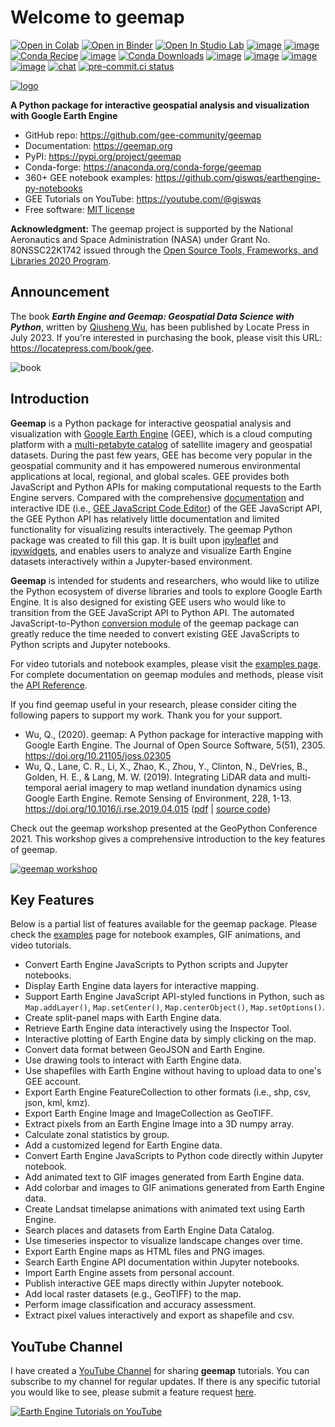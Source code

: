 # Welcome to geemap

[![Open in Colab](https://colab.research.google.com/assets/colab-badge.svg)](https://colab.research.google.com/github/gee-community/geemap/blob/master/docs/notebooks/00_geemap_colab.ipynb)
[![Open in Binder](https://mybinder.org/badge_logo.svg)](https://mybinder.org/v2/gh/gee-community/geemap/master?labpath=docs%2Fnotebooks%2F00_geemap_colab.ipynb)
[![Open In Studio Lab](https://studiolab.sagemaker.aws/studiolab.svg)](https://studiolab.sagemaker.aws/import/github/gee-community/geemap/blob/master/docs/notebooks/00_geemap_colab.ipynb)
[![image](https://img.shields.io/pypi/v/geemap.svg)](https://pypi.python.org/pypi/geemap)
[![image](https://static.pepy.tech/badge/geemap)](https://pepy.tech/project/geemap)
[![Conda Recipe](https://img.shields.io/badge/recipe-geemap-green.svg)](https://github.com/conda-forge/geemap-feedstock)
[![image](https://img.shields.io/conda/vn/conda-forge/geemap.svg)](https://anaconda.org/conda-forge/geemap)
[![Conda Downloads](https://img.shields.io/conda/dn/conda-forge/geemap.svg)](https://anaconda.org/conda-forge/geemap)
[![image](https://github.com/gee-community/geemap/workflows/docs/badge.svg)](https://geemap.org)
[![image](https://img.shields.io/badge/YouTube-Channel-red)](https://youtube.com/@giswqs)
[![image](https://img.shields.io/badge/License-MIT-yellow.svg)](https://opensource.org/licenses/MIT)
[![image](https://joss.theoj.org/papers/10.21105/joss.02305/status.svg)](https://joss.theoj.org/papers/10.21105/joss.02305)
[![chat](https://badges.gitter.im/Join%20Chat.svg)](https://matrix.to/#/#geemap:gitter.im)
[![pre-commit.ci status](https://results.pre-commit.ci/badge/github/gee-community/geemap/master.svg)](https://results.pre-commit.ci/latest/github/gee-community/geemap/master)

[![logo](https://i.imgur.com/9OOSpDm.png)](https://github.com/gee-community/geemap/blob/master/docs/assets/logo.png)

**A Python package for interactive geospatial analysis and visualization with Google Earth Engine**

-   GitHub repo: <https://github.com/gee-community/geemap>
-   Documentation: <https://geemap.org>
-   PyPI: <https://pypi.org/project/geemap>
-   Conda-forge: <https://anaconda.org/conda-forge/geemap>
-   360+ GEE notebook examples: <https://github.com/giswqs/earthengine-py-notebooks>
-   GEE Tutorials on YouTube: <https://youtube.com/@giswqs>
-   Free software: [MIT license](https://opensource.org/licenses/MIT)

**Acknowledgment:** The geemap project is supported by the National Aeronautics and Space Administration (NASA) under Grant No. 80NSSC22K1742 issued through the [Open Source Tools, Frameworks, and Libraries 2020 Program](https://bit.ly/3RVBRcQ).

## Announcement

The book _**Earth Engine and Geemap: Geospatial Data Science with Python**_, written by [Qiusheng Wu](https://gishub.org), has been published by Locate Press in July 2023. If you're interested in purchasing the book, please visit this URL: <https://locatepress.com/book/gee>.

![book](https://images.geemap.org/book.png)

## Introduction

**Geemap** is a Python package for interactive geospatial analysis and visualization with [Google Earth Engine](https://earthengine.google.com/) (GEE), which is a cloud computing platform with a [multi-petabyte catalog](https://developers.google.com/earth-engine/datasets/) of satellite imagery and geospatial datasets. During the past few years, GEE has become very popular in the geospatial community and it has empowered numerous environmental applications at local, regional, and global scales. GEE provides both JavaScript and Python APIs for making computational requests to the Earth Engine servers. Compared with the comprehensive [documentation](https://developers.google.com/earth-engine) and interactive IDE (i.e., [GEE JavaScript Code Editor](https://code.earthengine.google.com/)) of the GEE JavaScript API, the GEE Python API has relatively little documentation and limited functionality for visualizing results interactively. The geemap Python package was created to fill this gap. It is built upon [ipyleaflet](https://github.com/jupyter-widgets/ipyleaflet) and [ipywidgets](https://github.com/jupyter-widgets/ipywidgets), and enables users to analyze and visualize Earth Engine datasets interactively within a Jupyter-based environment.

**Geemap** is intended for students and researchers, who would like to utilize the Python ecosystem of diverse libraries and tools to explore Google Earth Engine. It is also designed for existing GEE users who would like to transition from the GEE JavaScript API to Python API. The automated JavaScript-to-Python [conversion module](https://github.com/gee-community/geemap/blob/master/geemap/conversion.py) of the geemap package can greatly reduce the time needed to convert existing GEE JavaScripts to Python scripts and Jupyter notebooks.

For video tutorials and notebook examples, please visit the [examples page](https://github.com/gee-community/geemap/tree/master/examples). For complete documentation on geemap modules and methods, please visit the [API Reference](https://geemap.org/geemap/).

If you find geemap useful in your research, please consider citing the following papers to support my work. Thank you for your support.

-   Wu, Q., (2020). geemap: A Python package for interactive mapping with Google Earth Engine. The Journal of Open Source Software, 5(51), 2305. <https://doi.org/10.21105/joss.02305>
-   Wu, Q., Lane, C. R., Li, X., Zhao, K., Zhou, Y., Clinton, N., DeVries, B., Golden, H. E., & Lang, M. W. (2019). Integrating LiDAR data and multi-temporal aerial imagery to map wetland inundation dynamics using Google Earth Engine. Remote Sensing of Environment, 228, 1-13. <https://doi.org/10.1016/j.rse.2019.04.015> ([pdf](https://gishub.org/2019_rse) | [source code](https://doi.org/10.6084/m9.figshare.8864921))

Check out the geemap workshop presented at the GeoPython Conference 2021. This workshop gives a comprehensive introduction to the key features of geemap.

[![geemap workshop](https://img.youtube.com/vi/wGjpjh9IQ5I/0.jpg)](https://www.youtube.com/watch?v=wGjpjh9IQ5I)

## Key Features

Below is a partial list of features available for the geemap package. Please check the [examples](https://github.com/gee-community/geemap/tree/master/examples) page for notebook examples, GIF animations, and video tutorials.

-   Convert Earth Engine JavaScripts to Python scripts and Jupyter notebooks.
-   Display Earth Engine data layers for interactive mapping.
-   Support Earth Engine JavaScript API-styled functions in Python, such as `Map.addLayer()`, `Map.setCenter()`, `Map.centerObject()`, `Map.setOptions()`.
-   Create split-panel maps with Earth Engine data.
-   Retrieve Earth Engine data interactively using the Inspector Tool.
-   Interactive plotting of Earth Engine data by simply clicking on the map.
-   Convert data format between GeoJSON and Earth Engine.
-   Use drawing tools to interact with Earth Engine data.
-   Use shapefiles with Earth Engine without having to upload data to one's GEE account.
-   Export Earth Engine FeatureCollection to other formats (i.e., shp, csv, json, kml, kmz).
-   Export Earth Engine Image and ImageCollection as GeoTIFF.
-   Extract pixels from an Earth Engine Image into a 3D numpy array.
-   Calculate zonal statistics by group.
-   Add a customized legend for Earth Engine data.
-   Convert Earth Engine JavaScripts to Python code directly within Jupyter notebook.
-   Add animated text to GIF images generated from Earth Engine data.
-   Add colorbar and images to GIF animations generated from Earth Engine data.
-   Create Landsat timelapse animations with animated text using Earth Engine.
-   Search places and datasets from Earth Engine Data Catalog.
-   Use timeseries inspector to visualize landscape changes over time.
-   Export Earth Engine maps as HTML files and PNG images.
-   Search Earth Engine API documentation within Jupyter notebooks.
-   Import Earth Engine assets from personal account.
-   Publish interactive GEE maps directly within Jupyter notebook.
-   Add local raster datasets (e.g., GeoTIFF) to the map.
-   Perform image classification and accuracy assessment.
-   Extract pixel values interactively and export as shapefile and csv.

## YouTube Channel

I have created a [YouTube Channel](https://youtube.com/@giswqs) for sharing **geemap** tutorials. You can subscribe to my channel for regular updates. If there is any specific tutorial you would like to see, please submit a feature request [here](https://github.com/gee-community/geemap/issues).

[![Earth Engine Tutorials on YouTube](https://wetlands.io/file/images/youtube.png)](https://youtube.com/@giswqs)
